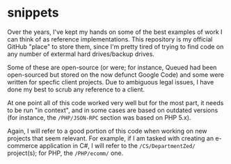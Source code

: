 # snippets
Over the years, I've kept my hands on some of the best examples of work I can think of as reference implementations. This
repository is my official GitHub "place" to store them, since I'm pretty tired of trying to find code on any number of
extermal hard drives/backup drives.

Some of these are open-source (or were; for instance, Queued had been open-sourced but stored on the now defunct Google Code)
and some were written for specfic client projects. Due to ambiguous legal issues, I have done my best to scrub any reference
to a client.

At one point all of this code worked very well but for the most part, it needs to be run "in context", and in some cases are
based on outdated versions (for instance, the `/PHP/JSON-RPC` section was based on PHP 5.x).

Again, I will refer to a good portion of this code when working on new projects that seem relevant. For example, if I am
tasked with creating an e-commerce application in C#, I will refer to the `/CS/DepartmentZed/` project(s); for PHP, the
`/PHP/ecomm/` one.
